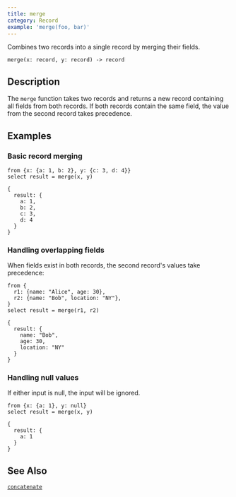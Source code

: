 ```yaml
---
title: merge
category: Record
example: 'merge(foo, bar)'
---
```


Combines two records into a single record by merging their fields.

```tql
merge(x: record, y: record) -> record
```

## Description

The `merge` function takes two records and returns a new record containing all
fields from both records. If both records contain the same field, the value from
the second record takes precedence.

## Examples

### Basic record merging

```tql
from {x: {a: 1, b: 2}, y: {c: 3, d: 4}}
select result = merge(x, y)
```

```tql
{
  result: {
    a: 1,
    b: 2,
    c: 3,
    d: 4
  }
}
```

### Handling overlapping fields

When fields exist in both records, the second record's values take precedence:

```tql
from {
  r1: {name: "Alice", age: 30},
  r2: {name: "Bob", location: "NY"},
}
select result = merge(r1, r2)
```

```tql
{
  result: {
    name: "Bob",
    age: 30,
    location: "NY"
  }
}
```

### Handling null values

If either input is null, the input will be ignored.

```tql
from {x: {a: 1}, y: null}
select result = merge(x, y)
```

```tql
{
  result: {
    a: 1
  }
}
```

## See Also

[`concatenate`](/reference/functions/concatenate)
